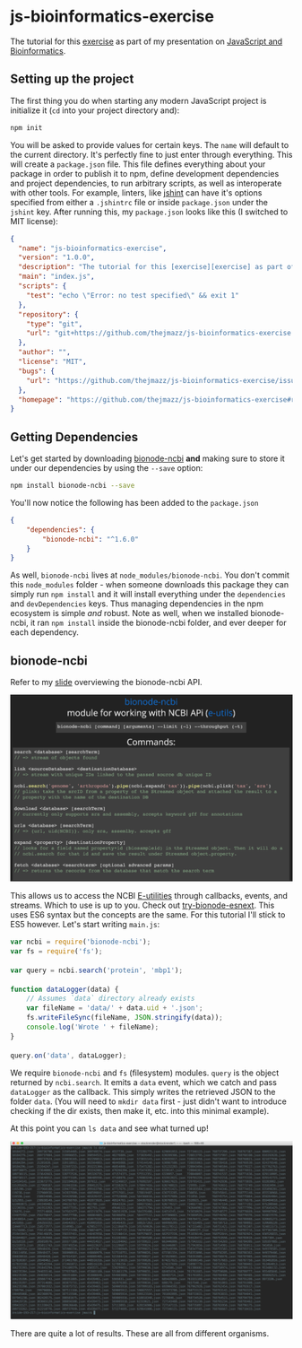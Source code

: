 # js-bioinformatics-exercise

The tutorial for this [exercise][exercise] as part of my presentation on [JavaScript and Bioinformatics][js-and-bioinformatics].

[exercise]: https://slides.com/jmazz/js-bioinformatics/fullscreen#/37
[js-and-bioinformatics]: https://slides.com/jmazz/js-bioinformatics/fullscreen

## Setting up the project

The first thing you do when starting any modern JavaScript project is initialize
it (`cd` into your project directory and):

```bash
npm init
```

You will be asked to provide values for certain keys. The `name` will default to
the current directory. It's perfectly fine to just enter through everything.
This will create a `package.json` file. This file defines everything about your
package in order to publish it to npm, define  development dependencies and
project dependencies, to run arbitrary scripts, as well as interoperate with
other tools. For example, linters, like [jshint][jshint] can have it's options
specified from either a `.jshintrc` file or inside `package.json` under the
`jshint` key. After running this, my `package.json` looks like this (I switched
to MIT license):

```json
{
  "name": "js-bioinformatics-exercise",
  "version": "1.0.0",
  "description": "The tutorial for this [exercise][exercise] as part of my presentation on [JavaScript and Bioinformatics][js-and-bioinformatics].",
  "main": "index.js",
  "scripts": {
    "test": "echo \"Error: no test specified\" && exit 1"
  },
  "repository": {
    "type": "git",
    "url": "git+https://github.com/thejmazz/js-bioinformatics-exercise.git"
  },
  "author": "",
  "license": "MIT",
  "bugs": {
    "url": "https://github.com/thejmazz/js-bioinformatics-exercise/issues"
  },
  "homepage": "https://github.com/thejmazz/js-bioinformatics-exercise#readme"
}
```

## Getting Dependencies

Let's get started by downloading [bionode-ncbi][bionode-ncbi] **and** making
sure to store it under our dependencies by using the `--save` option:

```bash
npm install bionode-ncbi --save
```

You'll now notice the following has been added to the `package.json`

```json
{
    "dependencies": {
        "bionode-ncbi": "^1.6.0"
    }
}
```

As well, `bionode-ncbi` lives at `node_modules/bionode-ncbi`. You don't commit
this `node_modules` folder - when someone downloads this package they can simply
run `npm install` and it will install everything under the `dependencies` and
`devDependencies` keys. Thus managing dependencies in the npm ecosystem is
simple *and* robust. Note as well, when we installed bionode-ncbi, it ran `npm
install` inside the bionode-ncbi folder, and ever deeper for each dependency.

## bionode-ncbi

Refer to my [slide][slide-bionode-ncbi-api] overviewing the bionode-ncbi API.

![bionode-ncbi-api](img/bionode-ncbi-api.png)

This allows us to access the NCBI [E-utilities][e-utilities] through callbacks,
events, and streams. Which to use is up to you. Check out
[try-bionode-esnext][try-bionode-esnext]. This uses ES6 syntax but the concepts
are the same. For this tutorial I'll stick to ES5 however. Let's start writing
`main.js`:

```js
var ncbi = require('bionode-ncbi');
var fs = require('fs');

var query = ncbi.search('protein', 'mbp1');

function dataLogger(data) {
    // Assumes `data` directory already exists
    var fileName = 'data/' + data.uid + '.json';
    fs.writeFileSync(fileName, JSON.stringify(data));
    console.log('Wrote ' + fileName);
}

query.on('data', dataLogger);
```

We require `bionode-ncbi` and `fs` (filesystem) modules. `query` is the object
returned by `ncbi.search`. It emits a `data` event, which we catch and pass
`dataLogger` as the callback. This simply writes the retrieved JSON to the
folder `data`. (You will need to `mkdir data` first - just didn't want to
introduce checking if the dir exists, then make it, etc. into this minimal
example).

At this point you can `ls data` and see what turned up!

![protein-mbp1-jsons](img/protein-mbp1-jsons.png)

There are quite a lot of results. These are all from different organisms. 

[jshint]: http://jshint.com/
[bionode-ncbi]: https://github.com/bionode/bionode-ncbi
[slide-bionode-ncbi-api]: http://slides.com/jmazz/js-bioinformatics/fullscreen#/11
[e-utilities]: http://www.ncbi.nlm.nih.gov/books/NBK25500/
[try-bionode-esnext]: https://gist.github.com/thejmazz/fbec1d50e6ed14401ad9
